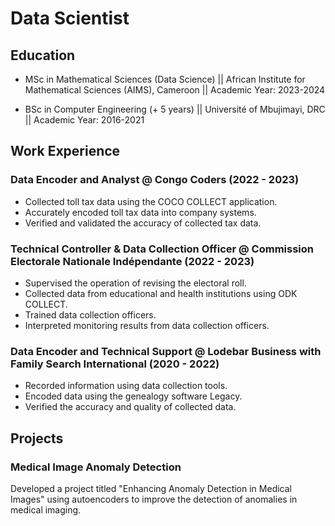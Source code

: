# Data Scientist

## Education

- MSc in Mathematical Sciences (Data Science) || African Institute for Mathematical Sciences (AIMS), Cameroon || Academic Year: 2023-2024

- BSc in Computer Engineering (+ 5 years) || Université of Mbujimayi, DRC || Academic Year: 2016-2021

## Work Experience

### Data Encoder and Analyst @ Congo Coders (2022 - 2023)

- Collected toll tax data using the COCO COLLECT application.
- Accurately encoded toll tax data into company systems.
- Verified and validated the accuracy of collected tax data.

### Technical Controller & Data Collection Officer @ Commission Electorale Nationale Indépendante (2022 - 2023)

- Supervised the operation of revising the electoral roll.
- Collected data from educational and health institutions using ODK COLLECT.
- Trained data collection officers.
- Interpreted monitoring results from data collection officers.

### Data Encoder and Technical Support @ Lodebar Business with Family Search International (2020 - 2022)

- Recorded information using data collection tools.
- Encoded data using the genealogy software Legacy.
- Verified the accuracy and quality of collected data.

## Projects

### Medical Image Anomaly Detection

Developed a project titled "Enhancing Anomaly Detection in Medical Images" using autoencoders to improve the detection of anomalies in medical imaging.
